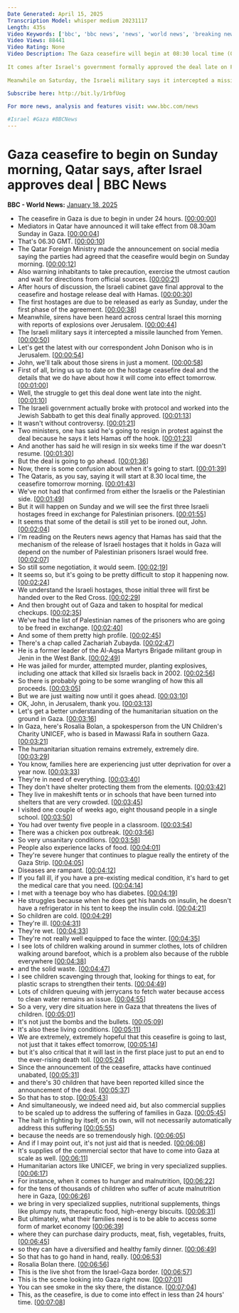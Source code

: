 ```yaml
---
Date Generated: April 15, 2025
Transcription Model: whisper medium 20231117
Length: 435s
Video Keywords: ['bbc', 'bbc news', 'news', 'world news', 'breaking news', 'us news', 'world', 'america', 'usa', 'usa news', 'india news']
Video Views: 88441
Video Rating: None
Video Description: The Gaza ceasefire will begin at 08:30 local time (06:30 GMT) on Sunday morning, it has been confirmed.
 
It comes after Israel's government formally approved the deal late on Friday, clearing the way for the first hostages and Palestinian prisoners to be exchanged.
 
Meanwhile on Saturday, the Israeli military says it intercepted a missile launched from Yemen that triggered sirens across the country.
 
Subscribe here: http://bit.ly/1rbfUog

For more news, analysis and features visit: www.bbc.com/news 

#Israel #Gaza #BBCNews
---
```


# Gaza ceasefire to begin on Sunday morning, Qatar says, after Israel approves deal | BBC News
**BBC - World News:** [January 18, 2025](https://www.youtube.com/watch?v=RGRofLaN1bU)
*  The ceasefire in Gaza is due to begin in under 24 hours. [[00:00:00](https://www.youtube.com/watch?v=RGRofLaN1bU&t=0.0s)]
*  Mediators in Qatar have announced it will take effect from 08.30am Sunday in Gaza. [[00:00:04](https://www.youtube.com/watch?v=RGRofLaN1bU&t=4.0s)]
*  That's 06.30 GMT. [[00:00:10](https://www.youtube.com/watch?v=RGRofLaN1bU&t=10.0s)]
*  The Qatar Foreign Ministry made the announcement on social media saying the parties had agreed that the ceasefire would begin on Sunday morning. [[00:00:12](https://www.youtube.com/watch?v=RGRofLaN1bU&t=12.0s)]
*  Also warning inhabitants to take precaution, exercise the utmost caution and wait for directions from official sources. [[00:00:21](https://www.youtube.com/watch?v=RGRofLaN1bU&t=21.0s)]
*  After hours of discussion, the Israeli cabinet gave final approval to the ceasefire and hostage release deal with Hamas. [[00:00:30](https://www.youtube.com/watch?v=RGRofLaN1bU&t=30.0s)]
*  The first hostages are due to be released as early as Sunday, under the first phase of the agreement. [[00:00:38](https://www.youtube.com/watch?v=RGRofLaN1bU&t=38.0s)]
*  Meanwhile, sirens have been heard across central Israel this morning with reports of explosions over Jerusalem. [[00:00:44](https://www.youtube.com/watch?v=RGRofLaN1bU&t=44.0s)]
*  The Israeli military says it intercepted a missile launched from Yemen. [[00:00:50](https://www.youtube.com/watch?v=RGRofLaN1bU&t=50.0s)]
*  Let's get the latest with our correspondent John Donison who is in Jerusalem. [[00:00:54](https://www.youtube.com/watch?v=RGRofLaN1bU&t=54.0s)]
*  John, we'll talk about those sirens in just a moment. [[00:00:58](https://www.youtube.com/watch?v=RGRofLaN1bU&t=58.0s)]
*  First of all, bring us up to date on the hostage ceasefire deal and the details that we do have about how it will come into effect tomorrow. [[00:01:00](https://www.youtube.com/watch?v=RGRofLaN1bU&t=60.0s)]
*  Well, the struggle to get this deal done went late into the night. [[00:01:10](https://www.youtube.com/watch?v=RGRofLaN1bU&t=70.0s)]
*  The Israeli government actually broke with protocol and worked into the Jewish Sabbath to get this deal finally approved. [[00:01:13](https://www.youtube.com/watch?v=RGRofLaN1bU&t=73.0s)]
*  It wasn't without controversy. [[00:01:21](https://www.youtube.com/watch?v=RGRofLaN1bU&t=81.0s)]
*  Two ministers, one has said he's going to resign in protest against the deal because he says it lets Hamas off the hook. [[00:01:23](https://www.youtube.com/watch?v=RGRofLaN1bU&t=83.0s)]
*  And another has said he will resign in six weeks time if the war doesn't resume. [[00:01:30](https://www.youtube.com/watch?v=RGRofLaN1bU&t=90.0s)]
*  But the deal is going to go ahead. [[00:01:36](https://www.youtube.com/watch?v=RGRofLaN1bU&t=96.0s)]
*  Now, there is some confusion about when it's going to start. [[00:01:39](https://www.youtube.com/watch?v=RGRofLaN1bU&t=99.0s)]
*  The Qataris, as you say, saying it will start at 8.30 local time, the ceasefire tomorrow morning. [[00:01:43](https://www.youtube.com/watch?v=RGRofLaN1bU&t=103.0s)]
*  We've not had that confirmed from either the Israelis or the Palestinian side. [[00:01:49](https://www.youtube.com/watch?v=RGRofLaN1bU&t=109.0s)]
*  But it will happen on Sunday and we will see the first three Israeli hostages freed in exchange for Palestinian prisoners. [[00:01:55](https://www.youtube.com/watch?v=RGRofLaN1bU&t=115.0s)]
*  It seems that some of the detail is still yet to be ironed out, John. [[00:02:04](https://www.youtube.com/watch?v=RGRofLaN1bU&t=124.0s)]
*  I'm reading on the Reuters news agency that Hamas has said that the mechanism of the release of Israeli hostages that it holds in Gaza will depend on the number of Palestinian prisoners Israel would free. [[00:02:07](https://www.youtube.com/watch?v=RGRofLaN1bU&t=127.0s)]
*  So still some negotiation, it would seem. [[00:02:19](https://www.youtube.com/watch?v=RGRofLaN1bU&t=139.0s)]
*  It seems so, but it's going to be pretty difficult to stop it happening now. [[00:02:24](https://www.youtube.com/watch?v=RGRofLaN1bU&t=144.0s)]
*  We understand the Israeli hostages, those initial three will first be handed over to the Red Cross. [[00:02:29](https://www.youtube.com/watch?v=RGRofLaN1bU&t=149.0s)]
*  And then brought out of Gaza and taken to hospital for medical checkups. [[00:02:35](https://www.youtube.com/watch?v=RGRofLaN1bU&t=155.0s)]
*  We've had the list of Palestinian names of the prisoners who are going to be freed in exchange. [[00:02:40](https://www.youtube.com/watch?v=RGRofLaN1bU&t=160.0s)]
*  And some of them pretty high profile. [[00:02:45](https://www.youtube.com/watch?v=RGRofLaN1bU&t=165.0s)]
*  There's a chap called Zachariah Zubayda. [[00:02:47](https://www.youtube.com/watch?v=RGRofLaN1bU&t=167.0s)]
*  He is a former leader of the Al-Aqsa Martyrs Brigade militant group in Jenin in the West Bank. [[00:02:49](https://www.youtube.com/watch?v=RGRofLaN1bU&t=169.0s)]
*  He was jailed for murder, attempted murder, planting explosives, including one attack that killed six Israelis back in 2002. [[00:02:56](https://www.youtube.com/watch?v=RGRofLaN1bU&t=176.0s)]
*  So there is probably going to be some wrangling of how this all proceeds. [[00:03:05](https://www.youtube.com/watch?v=RGRofLaN1bU&t=185.0s)]
*  But we are just waiting now until it goes ahead. [[00:03:10](https://www.youtube.com/watch?v=RGRofLaN1bU&t=190.0s)]
*  OK, John, in Jerusalem, thank you. [[00:03:13](https://www.youtube.com/watch?v=RGRofLaN1bU&t=193.0s)]
*  Let's get a better understanding of the humanitarian situation on the ground in Gaza. [[00:03:16](https://www.youtube.com/watch?v=RGRofLaN1bU&t=196.0s)]
*  In Gaza, here's Rosalia Bolan, a spokesperson from the UN Children's Charity UNICEF, who is based in Mawassi Rafa in southern Gaza. [[00:03:21](https://www.youtube.com/watch?v=RGRofLaN1bU&t=201.0s)]
*  The humanitarian situation remains extremely, extremely dire. [[00:03:29](https://www.youtube.com/watch?v=RGRofLaN1bU&t=209.0s)]
*  You know, families here are experiencing just utter deprivation for over a year now. [[00:03:33](https://www.youtube.com/watch?v=RGRofLaN1bU&t=213.0s)]
*  They're in need of everything. [[00:03:40](https://www.youtube.com/watch?v=RGRofLaN1bU&t=220.0s)]
*  They don't have shelter protecting them from the elements. [[00:03:42](https://www.youtube.com/watch?v=RGRofLaN1bU&t=222.0s)]
*  They live in makeshift tents or in schools that have been turned into shelters that are very crowded. [[00:03:45](https://www.youtube.com/watch?v=RGRofLaN1bU&t=225.0s)]
*  I visited one couple of weeks ago, eight thousand people in a single school. [[00:03:50](https://www.youtube.com/watch?v=RGRofLaN1bU&t=230.0s)]
*  You had over twenty five people in a classroom. [[00:03:54](https://www.youtube.com/watch?v=RGRofLaN1bU&t=234.0s)]
*  There was a chicken pox outbreak. [[00:03:56](https://www.youtube.com/watch?v=RGRofLaN1bU&t=236.0s)]
*  So very unsanitary conditions. [[00:03:58](https://www.youtube.com/watch?v=RGRofLaN1bU&t=238.0s)]
*  People also experience lacks of food. [[00:04:01](https://www.youtube.com/watch?v=RGRofLaN1bU&t=241.0s)]
*  They're severe hunger that continues to plague really the entirety of the Gaza Strip. [[00:04:05](https://www.youtube.com/watch?v=RGRofLaN1bU&t=245.0s)]
*  Diseases are rampant. [[00:04:12](https://www.youtube.com/watch?v=RGRofLaN1bU&t=252.0s)]
*  If you fall ill, if you have a pre-existing medical condition, it's hard to get the medical care that you need. [[00:04:14](https://www.youtube.com/watch?v=RGRofLaN1bU&t=254.0s)]
*  I met with a teenage boy who has diabetes. [[00:04:19](https://www.youtube.com/watch?v=RGRofLaN1bU&t=259.0s)]
*  He struggles because when he does get his hands on insulin, he doesn't have a refrigerator in his tent to keep the insulin cold. [[00:04:21](https://www.youtube.com/watch?v=RGRofLaN1bU&t=261.0s)]
*  So children are cold. [[00:04:29](https://www.youtube.com/watch?v=RGRofLaN1bU&t=269.0s)]
*  They're ill. [[00:04:31](https://www.youtube.com/watch?v=RGRofLaN1bU&t=271.0s)]
*  They're wet. [[00:04:33](https://www.youtube.com/watch?v=RGRofLaN1bU&t=273.0s)]
*  They're not really well equipped to face the winter. [[00:04:35](https://www.youtube.com/watch?v=RGRofLaN1bU&t=275.0s)]
*  I see lots of children walking around in summer clothes, lots of children walking around barefoot, which is a problem also because of the rubble everywhere [[00:04:38](https://www.youtube.com/watch?v=RGRofLaN1bU&t=278.0s)]
*  and the solid waste. [[00:04:47](https://www.youtube.com/watch?v=RGRofLaN1bU&t=287.0s)]
*  I see children scavenging through that, looking for things to eat, for plastic scraps to strengthen their tents. [[00:04:49](https://www.youtube.com/watch?v=RGRofLaN1bU&t=289.0s)]
*  Lots of children queuing with jerrycans to fetch water because access to clean water remains an issue. [[00:04:55](https://www.youtube.com/watch?v=RGRofLaN1bU&t=295.0s)]
*  So a very, very dire situation here in Gaza that threatens the lives of children. [[00:05:01](https://www.youtube.com/watch?v=RGRofLaN1bU&t=301.0s)]
*  It's not just the bombs and the bullets. [[00:05:09](https://www.youtube.com/watch?v=RGRofLaN1bU&t=309.0s)]
*  It's also these living conditions. [[00:05:11](https://www.youtube.com/watch?v=RGRofLaN1bU&t=311.0s)]
*  We are extremely, extremely hopeful that this ceasefire is going to last, not just that it takes effect tomorrow, [[00:05:14](https://www.youtube.com/watch?v=RGRofLaN1bU&t=314.0s)]
*  but it's also critical that it will last in the first place just to put an end to the ever-rising death toll. [[00:05:24](https://www.youtube.com/watch?v=RGRofLaN1bU&t=324.0s)]
*  Since the announcement of the ceasefire, attacks have continued unabated, [[00:05:31](https://www.youtube.com/watch?v=RGRofLaN1bU&t=331.0s)]
*  and there's 30 children that have been reported killed since the announcement of the deal. [[00:05:37](https://www.youtube.com/watch?v=RGRofLaN1bU&t=337.0s)]
*  So that has to stop. [[00:05:43](https://www.youtube.com/watch?v=RGRofLaN1bU&t=343.0s)]
*  And simultaneously, we indeed need aid, but also commercial supplies to be scaled up to address the suffering of families in Gaza. [[00:05:45](https://www.youtube.com/watch?v=RGRofLaN1bU&t=345.0s)]
*  The halt in fighting by itself, on its own, will not necessarily automatically address this suffering [[00:05:55](https://www.youtube.com/watch?v=RGRofLaN1bU&t=355.0s)]
*  because the needs are so tremendously high. [[00:06:05](https://www.youtube.com/watch?v=RGRofLaN1bU&t=365.0s)]
*  And if I may point out, it's not just aid that is needed. [[00:06:08](https://www.youtube.com/watch?v=RGRofLaN1bU&t=368.0s)]
*  It's supplies of the commercial sector that have to come into Gaza at scale as well. [[00:06:11](https://www.youtube.com/watch?v=RGRofLaN1bU&t=371.0s)]
*  Humanitarian actors like UNICEF, we bring in very specialized supplies. [[00:06:17](https://www.youtube.com/watch?v=RGRofLaN1bU&t=377.0s)]
*  For instance, when it comes to hunger and malnutrition, [[00:06:22](https://www.youtube.com/watch?v=RGRofLaN1bU&t=382.0s)]
*  for the tens of thousands of children who suffer of acute malnutrition here in Gaza, [[00:06:26](https://www.youtube.com/watch?v=RGRofLaN1bU&t=386.0s)]
*  we bring in very specialized supplies, nutritional supplements, things like plumpy nuts, therapeutic food, high-energy biscuits. [[00:06:31](https://www.youtube.com/watch?v=RGRofLaN1bU&t=391.0s)]
*  But ultimately, what their families need is to be able to access some form of market economy [[00:06:39](https://www.youtube.com/watch?v=RGRofLaN1bU&t=399.0s)]
*  where they can purchase dairy products, meat, fish, vegetables, fruits, [[00:06:45](https://www.youtube.com/watch?v=RGRofLaN1bU&t=405.0s)]
*  so they can have a diversified and healthy family dinner. [[00:06:49](https://www.youtube.com/watch?v=RGRofLaN1bU&t=409.0s)]
*  So that has to go hand in hand, really. [[00:06:53](https://www.youtube.com/watch?v=RGRofLaN1bU&t=413.0s)]
*  Rosalia Bolan there. [[00:06:56](https://www.youtube.com/watch?v=RGRofLaN1bU&t=416.0s)]
*  This is the live shot from the Israel-Gaza border. [[00:06:57](https://www.youtube.com/watch?v=RGRofLaN1bU&t=417.0s)]
*  This is the scene looking into Gaza right now. [[00:07:01](https://www.youtube.com/watch?v=RGRofLaN1bU&t=421.0s)]
*  You can see smoke in the sky there, the distance. [[00:07:04](https://www.youtube.com/watch?v=RGRofLaN1bU&t=424.0s)]
*  This, as the ceasefire, is due to come into effect in less than 24 hours' time. [[00:07:08](https://www.youtube.com/watch?v=RGRofLaN1bU&t=428.0s)]
